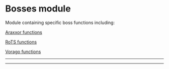 # Bosses module

Module containing specific boss functions including:<a href="boss/araxxor">Araxxor functions</a><a href="boss/rots">RoTS functions</a><a href="boss/vorago">Vorago functions</a>



* * *


* * *










